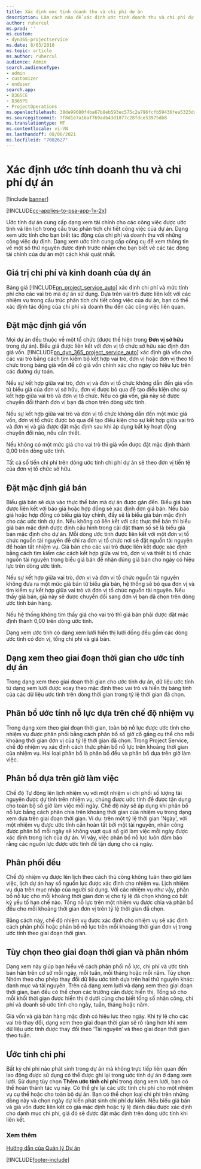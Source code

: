 ```yaml
---
title: Xác định ước tính doanh thu và chi phí dự án
description: Làm cách nào để xác định ước tính doanh thu và chi phí dự án trong Project Service
author: ruhercul
ms.prod: ''
ms.custom:
- dyn365-projectservice
ms.date: 8/03/2018
ms.topic: article
ms.author: ruhercul
audience: Admin
search.audienceType:
- admin
- customizer
- enduser
search.app:
- D365CE
- D365PS
- ProjectOperations
ms.openlocfilehash: 38de99680f4ba67b8eb593ec575c2a796fcfb59436fea5323dd1d86d7cf3d797
ms.sourcegitcommit: 7f8d1e7a16af769adb43d1877c28fdce53975db8
ms.translationtype: MT
ms.contentlocale: vi-VN
ms.lasthandoff: 08/06/2021
ms.locfileid: "7002627"
---
```

# <a name="determine-project-cost-and-revenue-estimates"></a>Xác định ước tính doanh thu và chi phí dự án 

[!include [banner](../includes/psa-now-project-operations.md)]

[!INCLUDE[cc-applies-to-psa-app-1x-2x](../includes/cc-applies-to-psa-app-1x-2x.md)]

Ước tính dự án cung cấp dạng xem tài chính cho các công việc được ước tính và lên lịch trong cấu trúc phân tích chi tiết công việc của dự án. Dạng xem ước tính cho bạn biết tác động của chi phí và doanh thu với những công việc dự định. Dạng xem ước tính cung cấp công cụ để xem thông tin về một số thứ nguyên được định trước nhằm cho bạn biết về các tác động tài chính của dự án một cách khái quát nhất.  
  
## <a name="cost-and-sales-value-of-the-project"></a>Giá trị chi phí và kinh doanh của dự án  
Bảng giá [!INCLUDE[pn_project_service_auto](../includes/pn-project-service-auto.md)] xác định chi phí và mức tính phí cho các vai trò mà dự án sử dụng. Dựa trên vai trò được liên kết với các nhiệm vụ trong cấu trúc phân tích chi tiết công việc của dự án, bạn có thể xác định tác động của chi phí và doanh thu đến các công việc liên quan.  
  
## <a name="cost-price-defaulting"></a>Đặt mặc định giá vốn  
Mọi dự án đều thuộc về một tổ chức (được thể hiện trong **Đơn vị sở hữu** trong dự án). Biểu giá được liên kết với đơn vị tổ chức sở hữu xác định đơn giá vốn. [!INCLUDE[pn_dyn_365_project_service_auto](../includes/pn-dyn-365-project-service-auto.md)] xác định giá vốn cho các vai trò bằng cách tìm kiếm bộ kết hợp vai trò, đơn vị hoặc đơn vị theo tổ chức trong bảng giá vốn để có giá vốn chính xác cho ngày có hiệu lực trên các đường dự toán.  
  
Nếu sự kết hợp giữa vai trò, đơn vị và đơn vị tổ chức không dẫn đến giá vốn từ biểu giá của đơn vị sở hữu, đơn vị được bỏ qua để tạo điều kiện cho sự kết hợp giữa vai trò và đơn vị tổ chức. Nếu có giá vốn, giá này sẽ được chuyển đổi thành đơn vị bạn đã chọn trên dòng ước tính.  
  
Nếu sự kết hợp giữa vai trò và đơn vị tổ chức không dẫn đến một mức giá vốn, đơn vị tổ chức được bỏ qua để tạo điều kiện cho sự kết hợp giữa vai trò và đơn vị và giá được đặt mặc định sau khi áp dụng bất kỳ hoạt động chuyển đổi nào, nếu cần thiết.  
  
 Nếu không có một mức giá cho vai trò thì giá vốn được đặt mặc định thành 0,00 trên dòng ước tính.  
  
 Tất cả số tiền chi phí trên dòng ước tính chi phí dự án sẽ theo đơn vị tiền tệ của đơn vị tổ chức sở hữu.  
  
## <a name="sales-price-defaulting"></a>Đặt mặc định giá bán  
Biểu giá bán sẽ dựa vào thực thể bán mà dự án được gán đến. Biểu giá bán được liên kết với báo giá hoặc hợp đồng sẽ xác định đơn giá bán. Nếu báo giá hoặc hợp đồng có biểu giá tùy chỉnh, đấy sẽ là biểu giá bán mặc định cho các ước tính dự án. Nếu không có liên kết với các thực thể bán thì biểu giá bán mặc định được định cấu hình trong cài đặt tham số sẽ là biểu giá bán mặc định cho dự án. Mỗi dòng ước tính được liên kết với một đơn vị tổ chức nguồn tài nguyên để chỉ ra đơn vị tổ chức nơi sẽ đặt nguồn tài nguyên để hoàn tất nhiệm vụ. Giá bán cho các vai trò được liên kết được xác định bằng cách tìm kiếm các cách kết hợp giữa vai trò, đơn vị và thiết bị tổ chức nguồn tài nguyên trong biểu giá bán để nhận đúng giá bán cho ngày có hiệu lực trên dòng ước tính.  
  
Nếu sự kết hợp giữa vai trò, đơn vị và đơn vị tổ chức nguồn tài nguyên không đưa ra một mức giá bán từ biểu giá bán, hệ thống sẽ bỏ qua đơn vị và tìm kiếm sự kết hợp giữa vai trò và đơn vị tổ chức nguồn tài nguyên. Nếu thấy giá bán, giá này sẽ được chuyển đổi sang đơn vị bạn đã chọn trên dòng ước tính bán hàng.  
  
Nếu hệ thống không tìm thấy giá cho vai trò thì giá bán phải được đặt mặc định thành 0,00 trên dòng ước tính.  
  
Dạng xem ước tính có dạng xem lưới hiển thị lưới đồng đều gồm các dòng ước tính có đơn vị, tổng chi phí và giá bán.  
  
## <a name="time-phased-view-of-project-estimates"></a>Dạng xem theo giai đoạn thời gian cho ước tính dự án  
Trong dạng xem theo giai đoạn thời gian cho ước tính dự án, dữ liệu ước tính từ dạng xem lưới được xoay theo mặc định theo vai trò và hiển thị bảng tính của các dữ liệu ước tính trên dòng thời gian trong tỷ lệ thời gian đã chọn.  
  
## <a name="effort-estimate-allocation-based-on-task-mode"></a>Phân bổ ước tính nỗ lực dựa trên chế độ nhiệm vụ  
Trong dạng xem theo giai đoạn thời gian, toàn bộ nỗ lực được ước tính cho nhiệm vụ được phân phối bằng cách phân bổ số giờ cố gắng cụ thể cho mỗi khoảng thời gian đơn vị của tỷ lệ thời gian đã chọn. Trong Project Service, chế độ nhiệm vụ xác định cách thức phân bổ nỗ lực trên khoảng thời gian của nhiệm vụ. Hai loại phân bổ là phân bổ đều và phân bổ dựa trên giờ làm việc. 
  
## <a name="work-hours-based-allocation"></a>Phân bổ dựa trên giờ làm việc  
Chế độ Tự động lên lịch nhiệm vụ với một nhiệm vi chi phối số lượng tài nguyên được dự tính trên nhiệm vụ, chúng được ước tính để được tận dụng cho toàn bộ số giờ làm việc mỗi ngày. Chế độ này sẽ áp dụng khi phân bổ nỗ lực bằng cách phân chia trên khoảng thời gian của nhiệm vụ trong dạng xem dựa trên giai đoạn thời gian. Ví dụ: trên một tỷ lệ thời gian 'Ngày', với một nhiệm vụ được ước tính cần hoàn tất bởi một tài nguyên, nhân công được phân bổ mỗi ngày sẽ không vượt quá số giờ làm việc mỗi ngày được xác định trong lịch của dự án. Vì vậy, việc phân bổ nỗ lực luôn đảm bảo rằng các nguồn lực được ước tính để tận dụng cho cả ngày.  
  
## <a name="even-distribution"></a>Phân phối đều  
Chế độ nhiệm vụ được lên lịch theo cách thủ công không tuân theo giờ làm việc, lịch dự án hay số nguồn lực được xác định cho nhiệm vụ. Lịch nhiệm vụ dựa trên mục nhập của người sử dụng. Với các nhiệm vụ như vậy, phân bổ nỗ lực cho mỗi khoảng thời gian đơn vị cho tỷ lệ đã chọn không có bất kỳ yếu tố hạn chế nào. Tổng nỗ lực trên một nhiệm vụ được chia và phân bổ đều cho mỗi khoảng thời gian đơn vị trên tỷ lệ thời gian đã chọn.  
  
Bằng cách này, chế độ nhiệm vụ được xác định cho nhiệm vụ sẽ xác định cách phân phối hoặc phân bổ nỗ lực trên mỗi khoảng thời gian đơn vị trong ước tính theo giai đoạn thời gian.  
  
## <a name="grouping-and-time-phasing-options"></a>Tùy chọn theo giai đoạn thời gian và phân nhóm  
Dạng xem này giúp bạn hiểu về cách phân phối nỗ lực, chi phí và ước tính bán hàn trên cơ sở mỗi ngày, mỗi tuần, mỗi tháng hoặc mỗi năm. Tùy chọn Nhóm theo cho phép thay đổi dữ liệu ước tính dựa trên hai thứ nguyên khác: danh mục và tài nguyên. Trên cả dạng xem lưới và dạng xem theo giai đoạn thời gian, bạn đều có thể chọn các trường cần được hiển thị. Tổng số cho mỗi khối thời gian được hiển thị ở dưới cùng cho biết tổng số nhân công, chi phí và doanh số ước tính cho ngày, tuần, tháng hoặc năm.  
  
Giá vốn và giá bán hàng mặc định có hiệu lực theo ngày. Khi tỷ lệ cho các vai trò thay đổi, dạng xem theo giai đoạn thời gian sẽ rõ ràng hơn khi xem dữ liệu ước tính được thay đổi theo ‘Tài nguyên’ và theo giai đoạn thời gian theo tuần.  
  
## <a name="expense-estimates"></a>Ước tính chi phí  
Bất kỳ chi phí nào phát sinh trong dự án mà không trực tiếp liên quan đến lao động được sử dụng có thể được ghi lại trong ước tính dự án ở dạng xem lưới. Sử dụng tùy chọn **Thêm ước tính chi phí** trong dạng xem lưới, bạn có thể hoàn thành tác vụ này. Có thể ghi lại các ước tính chi phí cho một nhiệm vụ cụ thể hoặc cho toàn bộ dự án. Bạn có thể chọn loại chi phí trên những dòng này và chọn ngày dự kiến phát sinh chi phí dự kiến. Nếu biểu giá bán và giá vốn được liên kết có giá mặc định hoặc tỷ lệ đánh dấu được xác định cho danh mục chi phí, giá đó sẽ được đặt mặc định trên dòng ước tính khi liên kết.  
  
### <a name="see-also"></a>Xem thêm  
 [Hướng dẫn của Quản lý Dự án](../psa/project-manager-guide.md)


[!INCLUDE[footer-include](../includes/footer-banner.md)]